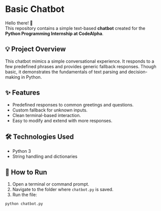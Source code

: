 # Basic Chatbot 

Hello there! 👋  
This repository contains a simple text-based **chatbot** created for the **Python Programming Internship at CodeAlpha**.

## 💡 Project Overview

This chatbot mimics a simple conversational experience. It responds to a few predefined phrases and provides generic fallback responses. Though basic, it demonstrates the fundamentals of text parsing and decision-making in Python.

## ✨ Features
- Predefined responses to common greetings and questions.
- Custom fallback for unknown inputs.
- Clean terminal-based interaction.
- Easy to modify and extend with more responses.

## 🛠️ Technologies Used
- Python 3
- String handling and dictionaries

## 🚀 How to Run

1. Open a terminal or command prompt.
2. Navigate to the folder where `chatbot.py` is saved.
3. Run the file:

```bash
python chatbot.py
```
